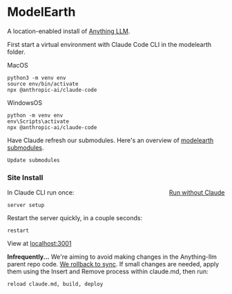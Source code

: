 # ModelEarth

A location-enabled install of [Anything LLM](https://anythingllm.com).

First start a virtual environment with Claude Code CLI in the modelearth folder.

MacOS

	python3 -m venv env
	source env/bin/activate
	npx @anthropic-ai/claude-code

WindowsOS

	python -m venv env
	env\Scripts\activate
	npx @anthropic-ai/claude-code


Have Claude refresh our submodules. Here's an overview of [modelearth submodules](codechat/).

	Update submodules


### Site Install
<div style="float:right"><a href="#baremetal">Run without Claude</a></div>
In Claude CLI run once:

	server setup

Restart the server quickly, in a couple seconds:

	restart

View at [localhost:3001](http://localhost:3001)


**Infrequently...**
We're aiming to avoid making changes in the Anything-llm parent repo code. [We rollback to sync](https://github.com/ModelEarth/modelearth/blob/master/sync.md).
If small changes are needed, apply them using the Insert and Remove process within claude.md, then run:

	reload claude.md, build, deploy

